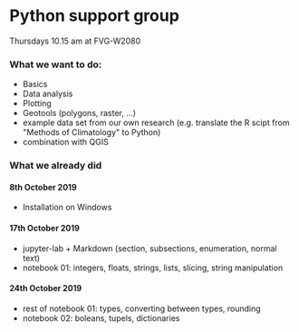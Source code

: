 # Python support group
Thursdays 10.15 am at FVG-W2080

### What we want to do: 
- Basics
- Data analysis
- Plotting
- Geotools (polygons, raster, ...)
- example data set from our own research 
  (e.g. translate the R scipt from "Methods of Climatology" to Python)
- combination with QGIS


### What we already did
#### 8th October 2019
- Installation on Windows

#### 17th October 2019
- jupyter-lab + Markdown (section, subsections, enumeration, normal text)
- notebook 01: integers, floats, strings, lists, slicing, string manipulation

#### 24th October 2019
- rest of notebook 01: types, converting between types, rounding
- notebook 02: boleans, tupels, dictionaries
